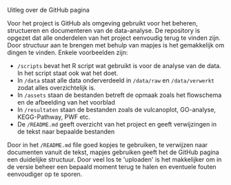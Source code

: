 Uitleg over de GitHub pagina

Voor het project is GitHub als omgeving gebruikt voor het beheren, structueren en documenteren van de data-analyse. De repository is opgezet dat alle onderdelen van het project eenvoudig terug te vinden zijn. Door structuur aan te brengen met behulp van mapjes is het gemakkelijk om dingen te vinden. Enkele voorbeelden zijn:  
- `/scripts` bevat het R script wat gebruikt is voor de analyse van de data. In het script staat ook wat het doet.
- In `/data` staat alle data onderverdeeld in `/data/raw` en `/data/verwerkt` zodat alles overzichtelijk is.
- In `/assets` staan de bestanden betreft de opmaak zoals het flowschema en de afbeelding van het voorblad
- In `/resultaten` staan de bestanden zoals de vulcanoplot, GO-analyse, KEGG-Pathway, PWF etc.
- De `/README.md` geeft overzicht van het project en geeft verwijzingen in de tekst naar bepaalde bestanden

Door in het `/README.md` file goed kopjes te gebruiken, te verwijzen naar documenten vanuit de tekst, mapjes gebruiken geeft het de GitHub pagina een duidelijke structuur. Door veel los te 'uploaden' is het makkelijker om in de versie beheer een bepaald moment terug te halen en eventuele fouten eenvoudiger op te sporen. 

